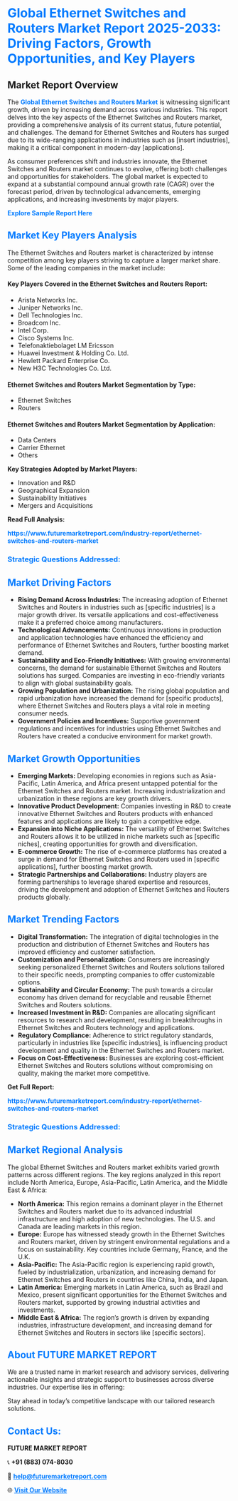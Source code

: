 <h1 style="color: #007BFF;">Global Ethernet Switches and Routers Market Report 2025-2033: Driving Factors, Growth Opportunities, and Key Players</h1>

<section id="overview">
<h2>Market Report Overview</h2>
<p>The <a href="https://www.futuremarketreport.com/industry-report/ethernet-switches-and-routers-market" style="color: #007BFF; text-decoration: none;"><strong>Global Ethernet Switches and Routers Market</strong></a> is witnessing significant growth, driven by increasing demand across various industries. This report delves into the key aspects of the Ethernet Switches and Routers market, providing a comprehensive analysis of its current status, future potential, and challenges. The demand for Ethernet Switches and Routers has surged due to its wide-ranging applications in industries such as [insert industries], making it a critical component in modern-day [applications].</p>
<p>As consumer preferences shift and industries innovate, the Ethernet Switches and Routers market continues to evolve, offering both challenges and opportunities for stakeholders. The global market is expected to expand at a substantial compound annual growth rate (CAGR) over the forecast period, driven by technological advancements, emerging applications, and increasing investments by major players.</p>
</section>

<section id="overview">
<p><a href="https://www.futuremarketreport.com/request-sample/reportId=76024" style="color: #007BFF; text-decoration: none;"><strong>Explore Sample Report Here</strong></a></p>
</section>

<section id="key-players">
<h2 style="color: #007BFF;">Market Key Players Analysis</h2>
<p>The Ethernet Switches and Routers market is characterized by intense competition among key players striving to capture a larger market share. Some of the leading companies in the market include:</p>
<h4>Key Players Covered in the Ethernet Switches and Routers Report:</h4>
<ul><li>Arista Networks Inc.</li><li>Juniper Networks Inc.</li><li>Dell Technologies Inc.</li><li>Broadcom Inc.</li><li>Intel Corp.</li><li>Cisco Systems Inc.</li><li>Telefonaktiebolaget LM Ericsson</li><li>Huawei Investment &amp; Holding Co. Ltd.</li><li>Hewlett Packard Enterprise Co.</li><li>New H3C Technologies Co. Ltd.</li></ul>
<h4>Ethernet Switches and Routers Market Segmentation by Type:</h4>
<ul><li>Ethernet Switches</li><li>Routers</li></ul>

<h4>Ethernet Switches and Routers Market Segmentation by Application:</h4>
<ul><li>Data Centers</li><li>Carrier Ethernet</li><li>Others</li></ul>
<p><strong>Key Strategies Adopted by Market Players:</strong></p>
<ul>
<li>Innovation and R&D</li>
<li>Geographical Expansion</li>
<li>Sustainability Initiatives</li>
<li>Mergers and Acquisitions</li>
</ul>
</section>

<section>
<p><strong>Read Full Analysis: </strong></p><a href="https://www.futuremarketreport.com/industry-report/ethernet-switches-and-routers-market" style="color: #007BFF; text-decoration: none;"><strong>https://www.futuremarketreport.com/industry-report/ethernet-switches-and-routers-market</strong></a>
<h3 style="color: #007BFF;">Strategic Questions Addressed:</h3>
</section>

<section id="driving-factors">
<h2 style="color: #007BFF;">Market Driving Factors</h2>
<ul>
<li><strong>Rising Demand Across Industries:</strong> The increasing adoption of Ethernet Switches and Routers in industries such as [specific industries] is a major growth driver. Its versatile applications and cost-effectiveness make it a preferred choice among manufacturers.</li>
<li><strong>Technological Advancements:</strong> Continuous innovations in production and application technologies have enhanced the efficiency and performance of Ethernet Switches and Routers, further boosting market demand.</li>
<li><strong>Sustainability and Eco-Friendly Initiatives:</strong> With growing environmental concerns, the demand for sustainable Ethernet Switches and Routers solutions has surged. Companies are investing in eco-friendly variants to align with global sustainability goals.</li>
<li><strong>Growing Population and Urbanization:</strong> The rising global population and rapid urbanization have increased the demand for [specific products], where Ethernet Switches and Routers plays a vital role in meeting consumer needs.</li>
<li><strong>Government Policies and Incentives:</strong> Supportive government regulations and incentives for industries using Ethernet Switches and Routers have created a conducive environment for market growth.</li>
</ul>
</section>

<section id="growth-opportunities">
<h2 style="color: #007BFF;">Market Growth Opportunities</h2>
<ul>
<li><strong>Emerging Markets:</strong> Developing economies in regions such as Asia-Pacific, Latin America, and Africa present untapped potential for the Ethernet Switches and Routers market. Increasing industrialization and urbanization in these regions are key growth drivers.</li>
<li><strong>Innovative Product Development:</strong> Companies investing in R&D to create innovative Ethernet Switches and Routers products with enhanced features and applications are likely to gain a competitive edge.</li>
<li><strong>Expansion into Niche Applications:</strong> The versatility of Ethernet Switches and Routers allows it to be utilized in niche markets such as [specific niches], creating opportunities for growth and diversification.</li>
<li><strong>E-commerce Growth:</strong> The rise of e-commerce platforms has created a surge in demand for Ethernet Switches and Routers used in [specific applications], further boosting market growth.</li>
<li><strong>Strategic Partnerships and Collaborations:</strong> Industry players are forming partnerships to leverage shared expertise and resources, driving the development and adoption of Ethernet Switches and Routers products globally.</li>
</ul>
</section>

<section id="trending-factors">
<h2 style="color: #007BFF;">Market Trending Factors</h2>
<ul>
<li><strong>Digital Transformation:</strong> The integration of digital technologies in the production and distribution of Ethernet Switches and Routers has improved efficiency and customer satisfaction.</li>
<li><strong>Customization and Personalization:</strong> Consumers are increasingly seeking personalized Ethernet Switches and Routers solutions tailored to their specific needs, prompting companies to offer customizable options.</li>
<li><strong>Sustainability and Circular Economy:</strong> The push towards a circular economy has driven demand for recyclable and reusable Ethernet Switches and Routers solutions.</li>
<li><strong>Increased Investment in R&D:</strong> Companies are allocating significant resources to research and development, resulting in breakthroughs in Ethernet Switches and Routers technology and applications.</li>
<li><strong>Regulatory Compliance:</strong> Adherence to strict regulatory standards, particularly in industries like [specific industries], is influencing product development and quality in the Ethernet Switches and Routers market.</li>
<li><strong>Focus on Cost-Effectiveness:</strong> Businesses are exploring cost-efficient Ethernet Switches and Routers solutions without compromising on quality, making the market more competitive.</li>
</ul>
</section>

<section>
<p><strong>Get Full Report: </strong></p><a href="https://www.futuremarketreport.com/industry-report/ethernet-switches-and-routers-market" style="color: #007BFF; text-decoration: none;"><strong>https://www.futuremarketreport.com/industry-report/ethernet-switches-and-routers-market</strong></a>
<h3 style="color: #007BFF;">Strategic Questions Addressed:</h3>
</section>


<section id="regional-analysis">
<h2 style="color: #007BFF;">Market Regional Analysis</h2>
<p>The global Ethernet Switches and Routers market exhibits varied growth patterns across different regions. The key regions analyzed in this report include North America, Europe, Asia-Pacific, Latin America, and the Middle East & Africa:</p>
<ul>
<li><strong>North America:</strong> This region remains a dominant player in the Ethernet Switches and Routers market due to its advanced industrial infrastructure and high adoption of new technologies. The U.S. and Canada are leading markets in this region.</li>
<li><strong>Europe:</strong> Europe has witnessed steady growth in the Ethernet Switches and Routers market, driven by stringent environmental regulations and a focus on sustainability. Key countries include Germany, France, and the U.K.</li>
<li><strong>Asia-Pacific:</strong> The Asia-Pacific region is experiencing rapid growth, fueled by industrialization, urbanization, and increasing demand for Ethernet Switches and Routers in countries like China, India, and Japan.</li>
<li><strong>Latin America:</strong> Emerging markets in Latin America, such as Brazil and Mexico, present significant opportunities for the Ethernet Switches and Routers market, supported by growing industrial activities and investments.</li>
<li><strong>Middle East & Africa:</strong> The region’s growth is driven by expanding industries, infrastructure development, and increasing demand for Ethernet Switches and Routers in sectors like [specific sectors].</li>
</ul>
</section>

<footer>
<h2 style="color: #007BFF;">About FUTURE MARKET REPORT</h2>
<p>We are a trusted name in market research and advisory services, delivering actionable insights and strategic support to businesses across diverse industries. Our expertise lies in offering:</p>

<p>Stay ahead in today’s competitive landscape with our tailored research solutions.</p>

<h2 style="color: #007BFF;">Contact Us:</h2>
<p><strong>FUTURE MARKET REPORT</strong></p>
<p>📞 <strong>+91 (883) 074-8030</strong></p>
<p>📧 <strong><a href="mailto:help@futuremarketreport.com" style="color: #007BFF;">help@futuremarketreport.com</a></strong></p>
<p>🌐 <strong><a href="https://www.futuremarketreport.com/" style="color: #007BFF;">Visit Our Website</a></strong></p>
</footer>